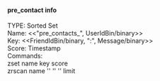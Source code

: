 #### pre_contact info
TYPE: Sorted Set  
Name: <<"pre_contacts_", UserIdBin/binary>>  
Key: <<FriendIdBin/binary, ":", Message/binary>>  
Score: Timestamp  
Commands:  
    zset name key score  
    zrscan name '' '' '' limit  